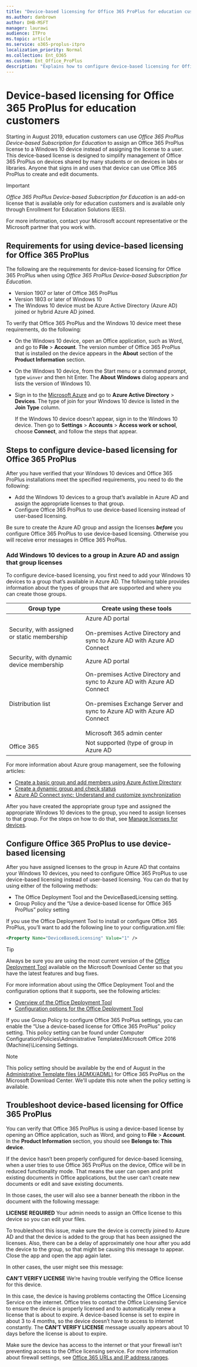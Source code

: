 ```yaml
---
title: "Device-based licensing for Office 365 ProPlus for education customers"
ms.author: danbrown
author: DHB-MSFT
manager: laurawi
audience: ITPro
ms.topic: article
ms.service: o365-proplus-itpro
localization_priority: Normal
ms.collection: Ent_O365
ms.custom: Ent_Office_ProPlus
description: "Explains how to configure device-based licensing for Office 365 ProPlus for education customers."
---
```


# Device-based licensing for Office 365 ProPlus for education customers

Starting in August 2019, education customers can use *Office 365 ProPlus Device-based Subscription for Education* to assign an Office 365 ProPlus license to a Windows 10 device instead of assigning the license to a user. This device-based license is designed to simplify management of Office 365 ProPlus on devices shared by many students or on devices in labs or libraries. Anyone that signs in and uses that device can use Office 365 ProPlus to create and edit documents.

> [!IMPORTANT]
> *Office 365 ProPlus Device-based Subscription for Education* is an add-on license that is available only for education customers and is available only through Enrollment for Education Solutions (EES).
>
> For more information, contact your Microsoft account representative or the Microsoft partner that you work with.

## Requirements for using device-based licensing for Office 365 ProPlus

The following are the requirements for device-based licensing for Office 365 ProPlus when using *Office 365 ProPlus Device-based Subscription for Education*.

- Version 1907 or later of Office 365 ProPlus
- Version 1803 or later of Windows 10
- The Windows 10 device must be Azure Active Directory (Azure AD) joined or hybrid Azure AD joined.

To verify that Office 365 ProPlus and the Windows 10 device meet these requirements, do the following:

- On the Windows 10 device, open an Office application, such as Word, and go to **File** > **Account**. The version number of Office 365 ProPlus that is installed on the device appears in the **About** section of the **Product Information** section.
- On the Windows 10 device, from the Start menu or a command prompt, type `winver` and then hit Enter. The **About Windows** dialog appears and lists the version of Windows 10.
- Sign in to the [Microsoft Azure](https://portal.azure.com/) and go to **Azure Active Directory** > **Devices**. The type of join for your Windows 10 device is listed in the **Join Type** column. 

  If the Windows 10 device doesn’t appear, sign in to the Windows 10 device. Then go to **Settings** > **Accounts** > **Access work or school**, choose **Connect**, and follow the steps that appear.

## Steps to configure device-based licensing for Office 365 ProPlus

After you have verified that your Windows 10 devices and Office 365 ProPlus installations meet the specified requirements, you need to do the following:
- Add the Windows 10 devices to a group that’s available in Azure AD and assign the appropriate licenses to that group.
- Configure Office 365 ProPlus to use device-based licensing instead of user-based licensing.

Be sure to create the Azure AD group and assign the licenses ***before*** you configure Office 365 ProPlus to use device-based licensing. Otherwise you will receive error messages in Office 365 ProPlus.

### Add Windows 10 devices to a group in Azure AD and assign that group licenses

To configure device-based licensing, you first need to add your Windows 10 devices to a group that’s available in Azure AD. The following table provides information about the types of groups that are supported and where you can create those groups.


|**Group type**  |**Create using these tools**  |
|---------|---------|
|Security, with assigned or static membership| Azure AD portal <br/> <br/>On-premises Active Directory and sync to Azure AD with Azure AD Connect        |
|Security, with dynamic device membership |Azure AD portal |
|Distribution list| On-premises Active Directory and sync to Azure AD with Azure AD Connect <br/><br/>On-premises Exchange Server and sync to Azure AD with Azure AD Connect<br/><br/> Microsoft 365 admin center      |
|Office 365 | Not supported   (type of group in Azure AD |



For more information about Azure group management, see the following articles:
- [Create a basic group and add members using Azure Active Directory](https://docs.microsoft.com/azure/active-directory/fundamentals/active-directory-groups-create-azure-portal)
- [Create a dynamic group and check status](https://docs.microsoft.com/azure/active-directory/users-groups-roles/groups-create-rule)
- [Azure AD Connect sync: Understand and customize synchronization](https://docs.microsoft.com/azure/active-directory/hybrid/how-to-connect-sync-whatis)

After you have created the appropriate group type and assigned the appropriate Windows 10 devices to the group, you need to assign licenses to that group. For the steps on how to do that, see [Manage licenses for devices](https://go.microsoft.com/fwlink/p/?LinkID=######).

## Configure Office 365 ProPlus to use device-based licensing

After you have assigned licenses to the group in Azure AD that contains your Windows 10 devices, you need to configure Office 365 ProPlus to use device-based licensing instead of user-based licensing. You can do that by using either of the following methods:
 - The Office Deployment Tool and the DeviceBasedLicensing setting.
- Group Policy and the “Use a device-based license for Office 365 ProPlus” policy setting

If you use the Office Deployment Tool to install or configure Office 365 ProPlus, you’ll want to add the following line to your configuration.xml file:

```xml
<Property Name="DeviceBasedLicensing" Value="1" />
```

> [!TIP]
> Always be sure you are using the most current version of the [Office Deployment Tool](https://www.microsoft.com/download/details.aspx?id=49117) available on the Microsoft Download Center so that you have the latest features and bug fixes.

For more information about using the Office Deployment Tool and the configuration options that it supports, see the following articles:
- [Overview of the Office Deployment Tool](overview-of-the-office-2016-deployment-tool.md)
- [Configuration options for the Office Deployment Tool](configuration-options-for-the-office-2016-deployment-tool.md)

If you use Group Policy to configure Office 365 ProPlus settings, you can enable the “Use a device-based license for Office 365 ProPlus” policy setting. This policy setting can be found under Computer Configuration\Policies\Administrative Templates\Microsoft Office 2016 (Machine)\Licensing Settings.

> [!NOTE]
> This policy setting should be available by the end of August in the [Administrative Template files (ADMX/ADML)](https://www.microsoft.com/download/details.aspx?id=49030) for Office 365 ProPlus on the Microsoft Download Center. We'll update this note when the policy setting is available.

## Troubleshoot device-based licensing for Office 365 ProPlus

You can verify that Office 365 ProPlus is using a device-based license by opening an Office application, such as Word, and going to **File** > **Account**. In the **Product Information** section, you should see **Belongs to: This device**.

If the device hasn’t been properly configured for device-based licensing, when a user tries to use Office 365 ProPlus on the device, Office will be in reduced functionality mode. That means the user can open and print existing documents in Office applications, but the user can’t create new documents or edit and save existing documents.

In those cases, the user will also see a banner beneath the ribbon in the document with the following message:

   **LICENSE REQUIRED** Your admin needs to assign an Office license to this device so you can edit your files.

To troubleshoot this issue, make sure the device is correctly joined to Azure AD and that the device is added to the group that has been assigned the licenses. Also, there can be a delay of approximately one hour after you add the device to the group, so that might be causing this message to appear. Close the app and open the app again later.

In other cases, the user might see this message:

**CAN’T VERIFY LICENSE** We’re having trouble verifying the Office license for this device.

In this case, the device is having problems contacting the Office Licensing Service on the internet. Office tries to contact the Office Licensing Service to ensure the device is properly licensed and to automatically renew a license that is about to expire. A device-based license is set to expire in about 3 to 4 months, so the device doesn’t have to access to internet constantly. The **CAN’T VERIFY LICENSE** message usually appears about 10 days before the license is about to expire.

Make sure the device has access to the internet or that your firewall isn’t preventing access to the Office licensing service. For more information about firewall settings, see [Office 365 URLs and IP address ranges](https://docs.microsoft.com/office365/enterprise/urls-and-ip-address-ranges).  
